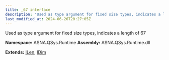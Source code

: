 ```yaml
---
title: _67 interface
description: "Used as type argument for fixed size types, indicates a length of 67  "
last_modified_at: 2024-06-26T20:27:05Z
---
```


Used as type argument for fixed size types, indicates a length of 67 

**Namespace:** ASNA.QSys.Runtime
**Assembly:** ASNA.QSys.Runtime.dll

**Extends:** [ILen](/reference/runtime/qsys-runtime/i-len.html), [IDim](/reference/runtime/qsys-runtime/i-dim.html)
<br>
<br>

